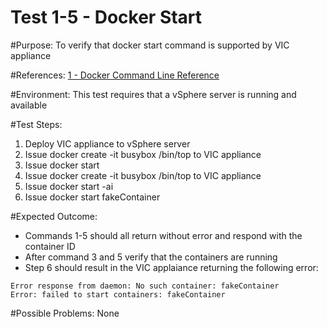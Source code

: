 Test 1-5 - Docker Start
=======

#Purpose:
To verify that docker start command is supported by VIC appliance

#References:
[1 - Docker Command Line Reference](https://docs.docker.com/engine/reference/commandline/start/)

#Environment:
This test requires that a vSphere server is running and available

#Test Steps:
1. Deploy VIC appliance to vSphere server
2. Issue docker create -it busybox /bin/top to VIC appliance
3. Issue docker start <containerID>
4. Issue docker create -it busybox /bin/top to VIC appliance
5. Issue docker start -ai <containerID>
6. Issue docker start fakeContainer

#Expected Outcome:
* Commands 1-5 should all return without error and respond with the container ID
* After command 3 and 5 verify that the containers are running
* Step 6 should result in the VIC applaiance returning the following error:  
```
Error response from daemon: No such container: fakeContainer  
Error: failed to start containers: fakeContainer  
```

#Possible Problems:
None